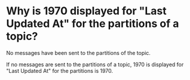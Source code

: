# Why is 1970 displayed for "Last Updated At" for the partitions of a topic?

No messages have been sent to the partitions of the topic.

If no messages are sent to the partitions of a topic, 1970 is displayed for "Last Updated At" for the partitions is 1970.

